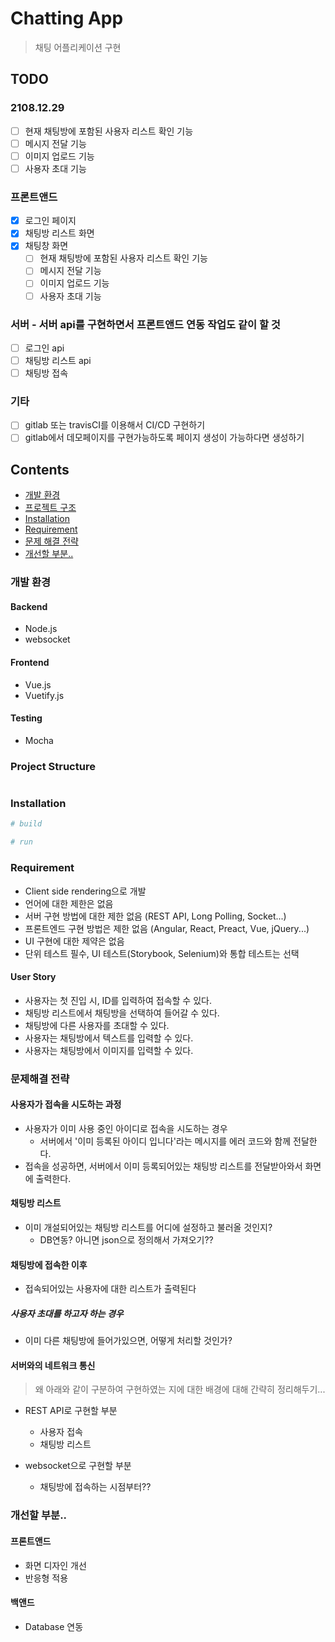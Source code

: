 # Chatting App
> 채팅 어플리케이션 구현

## TODO

### 2108.12.29
- [ ] 현재 채팅방에 포함된 사용자 리스트 확인 기능
- [ ] 메시지 전달 기능
- [ ] 이미지 업로드 기능
- [ ] 사용자 초대 기능

### 프론트앤드

- [x] 로그인 페이지
- [x] 채팅방 리스트 화면
- [x] 채팅창 화면
  - [ ] 현재 채팅방에 포함된 사용자 리스트 확인 기능
  - [ ] 메시지 전달 기능
  - [ ] 이미지 업로드 기능
  - [ ] 사용자 초대 기능

### 서버 - 서버 api를 구현하면서 프론트앤드 연동 작업도 같이 할 것

- [ ] 로그인 api
- [ ] 채팅방 리스트 api
- [ ] 채팅방 접속

### 기타

- [ ] gitlab 또는 travisCI를 이용해서 CI/CD 구현하기
- [ ] gitlab에서 데모페이지를 구현가능하도록 페이지 생성이 가능하다면 생성하기

## Contents

- [개발 환경](#configuration)
- [프로젝트 구조](#structure)
- [Installation](#installation)
- [Requirement](#requirement)
- [문제 해결 전략](#solution)
- [개선할 부분..](#more)

### 개발 환경 <a id="configuration"></a>

#### Backend

- Node.js
- websocket

#### Frontend

- Vue.js
- Vuetify.js

#### Testing

- Mocha

### Project Structure <a id="structure"></a>

```bash
```

### Installation <a id="installation"></a>

```bash
# build

# run
```

### Requirement <a id="requirement"></a>

- Client side rendering으로 개발
- 언어에 대한 제한은 없음
- 서버 구현 방법에 대한 제한 없음 (REST API, Long Polling, Socket...)
- 프론트엔드 구현 방법은 제한 없음 (Angular, React, Preact, Vue, jQuery...)
- UI 구현에 대한 제약은 없음
- 단위 테스트 필수, UI 테스트(Storybook, Selenium)와 통합 테스트는 선택

#### User Story

- 사용자는 첫 진입 시, ID를 입력하여 접속할 수 있다.
- 채팅방 리스트에서 채팅방을 선택하여 들어갈 수 있다.
- 채팅방에 다른 사용자를 초대할 수 있다.
- 사용자는 채팅방에서 텍스트를 입력할 수 있다.
- 사용자는 채팅방에서 이미지를 입력할 수 있다.

### 문제해결 전략 <a id="solution"></a>

#### 사용자가 접속을 시도하는 과정

- 사용자가 이미 사용 중인 아이디로 접속을 시도하는 경우
  - 서버에서 '이미 등록된 아이디 입니다'라는 메시지를 에러 코드와 함께 전달한다.
- 접속을 성공하면, 서버에서 이미 등록되어있는 채팅방 리스트를 전달받아와서 화면에 출력한다.

#### 채팅방 리스트

- 이미 개설되어있는 채팅방 리스트를 어디에 설정하고 불러올 것인지?
  - DB연동? 아니면 json으로 정의해서 가져오기??

#### 채팅방에 접속한 이후

- 접속되어있는 사용자에 대한 리스트가 출력된다

##### 사용자 초대를 하고자 하는 경우

- 이미 다른 채팅방에 들어가있으면, 어떻게 처리할 것인가?

#### 서버와의 네트워크 통신

> 왜 아래와 같이 구분하여 구현하였는 지에 대한 배경에 대해 간략히 정리해두기...

- REST API로 구현할 부분
  - 사용자 접속
  - 채팅방 리스트

- websocket으로 구현할 부분
  - 채팅방에 접속하는 시점부터??

### 개선할 부분.. <a id="more"></a>

#### 프론트앤드

- 화면 디자인 개선
- 반응형 적용

#### 백앤드

- Database 연동 
